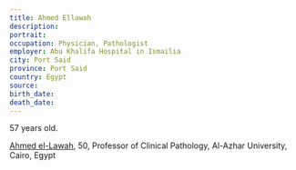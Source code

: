 ```yaml
---
title: Ahmed Ellawah
description: 
portrait: 
occupation: Physician, Pathologist
employer: Abu Khalifa Hospital in Ismailia
city: Port Said
province: Port Said
country: Egypt
source: 
birth_date: 
death_date: 
---
```


57 years old.

<a href="https://egyptindependent.com/first-doctor-dies-of-coronavirus-in-egypt/">Ahmed el-Lawah</a>, 50, Professor of Clinical Pathology, Al-Azhar University, Cairo, Egypt
